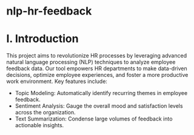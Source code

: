 # nlp-hr-feedback

# I. Introduction
This project aims to revolutionize HR processes by leveraging advanced natural language processing (NLP) techniques to analyze employee feedback data. Our tool empowers HR departments to make data-driven decisions, optimize employee experiences, and foster a more productive work environment.
Key features include:
- Topic Modeling: Automatically identify recurring themes in employee feedback.
- Sentiment Analysis: Gauge the overall mood and satisfaction levels across the organization.
- Text Summarization: Condense large volumes of feedback into actionable insights.
